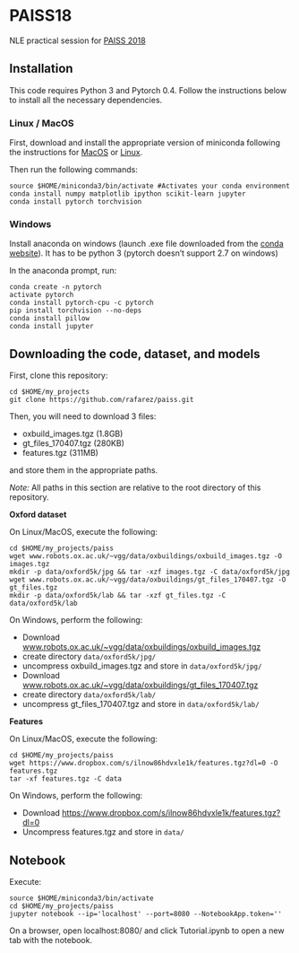 # PAISS18
NLE practical session for [PAISS 2018](https://project.inria.fr/paiss/)

## Installation

This code requires Python 3 and Pytorch 0.4. Follow the instructions below to install all the necessary dependencies.

### Linux / MacOS

First, download and install the appropriate version of miniconda following the instructions for [MacOS](https://conda.io/docs/user-guide/install/macos.html) or [Linux](https://conda.io/docs/user-guide/install/linux.html).

Then run the following commands:

```
source $HOME/miniconda3/bin/activate #Activates your conda environment
conda install numpy matplotlib ipython scikit-learn jupyter
conda install pytorch torchvision 
```

### Windows

Install anaconda on windows (launch .exe file downloaded from the [conda website](https://conda.io/docs/user-guide/install/windows.html)). It has to be python 3 (pytorch doesn’t support 2.7 on windows)

In the anaconda prompt, run:

```
conda create -n pytorch
activate pytorch
conda install pytorch-cpu -c pytorch
pip install torchvision --no-deps
conda install pillow
conda install jupyter
```

## Downloading the code, dataset, and models

First, clone this repository:

```
cd $HOME/my_projects
git clone https://github.com/rafarez/paiss.git
```

Then, you will need to download 3 files:

- oxbuild_images.tgz (1.8GB)
- gt\_files\_170407.tgz (280KB)
- features.tgz (311MB)

and store them in the appropriate paths.

_Note:_ All paths in this section are relative to the root directory of this repository.

**Oxford dataset**

On Linux/MacOS, execute the following:

```
cd $HOME/my_projects/paiss
wget www.robots.ox.ac.uk/~vgg/data/oxbuildings/oxbuild_images.tgz -O images.tgz
mkdir -p data/oxford5k/jpg && tar -xzf images.tgz -C data/oxford5k/jpg
wget www.robots.ox.ac.uk/~vgg/data/oxbuildings/gt_files_170407.tgz -O gt_files.tgz
mkdir -p data/oxford5k/lab && tar -xzf gt_files.tgz -C data/oxford5k/lab
```

On Windows, perform the following:

- Download www.robots.ox.ac.uk/~vgg/data/oxbuildings/oxbuild_images.tgz
- create directory `data/oxford5k/jpg/`
- uncompress oxbuild_images.tgz and store in `data/oxford5k/jpg/`
- Download www.robots.ox.ac.uk/~vgg/data/oxbuildings/gt_files_170407.tgz
- create directory `data/oxford5k/lab/`
- uncompress gt\_files\_170407.tgz and store in `data/oxford5k/lab/`

**Features**

On Linux/MacOS, execute the following:

```
cd $HOME/my_projects/paiss
wget https://www.dropbox.com/s/ilnow86hdvxle1k/features.tgz?dl=0 -O features.tgz
tar -xf features.tgz -C data
```

On Windows, perform the following:

- Download https://www.dropbox.com/s/ilnow86hdvxle1k/features.tgz?dl=0
- Uncompress features.tgz and store in `data/`


## Notebook
Execute:
```
source $HOME/miniconda3/bin/activate
cd $HOME/my_projects/paiss
jupyter notebook --ip='localhost' --port=8080 --NotebookApp.token=''
```
On a browser, open localhost:8080/ and click Tutorial.ipynb to open a new tab with the notebook.
